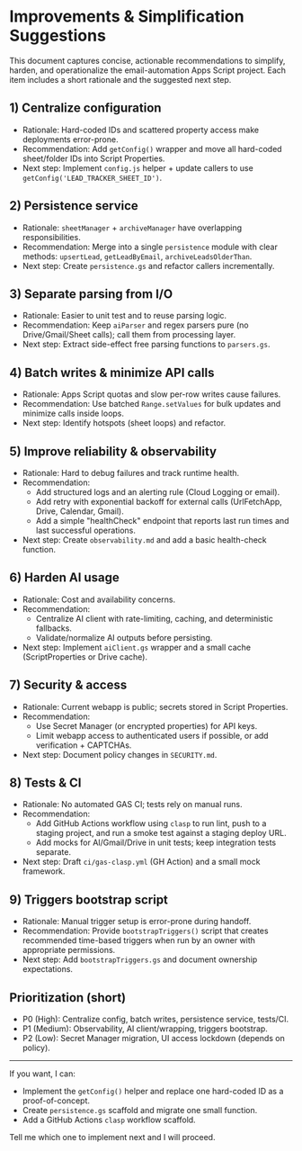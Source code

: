 # Improvements & Simplification Suggestions

This document captures concise, actionable recommendations to simplify, harden, and operationalize the email-automation Apps Script project. Each item includes a short rationale and the suggested next step.

## 1) Centralize configuration
- Rationale: Hard-coded IDs and scattered property access make deployments error-prone.
- Recommendation: Add `getConfig()` wrapper and move all hard-coded sheet/folder IDs into Script Properties.
- Next step: Implement `config.js` helper + update callers to use `getConfig('LEAD_TRACKER_SHEET_ID')`.

## 2) Persistence service
- Rationale: `sheetManager` + `archiveManager` have overlapping responsibilities.
- Recommendation: Merge into a single `persistence` module with clear methods: `upsertLead`, `getLeadByEmail`, `archiveLeadsOlderThan`.
- Next step: Create `persistence.gs` and refactor callers incrementally.

## 3) Separate parsing from I/O
- Rationale: Easier to unit test and to reuse parsing logic.
- Recommendation: Keep `aiParser` and regex parsers pure (no Drive/Gmail/Sheet calls); call them from processing layer.
- Next step: Extract side-effect free parsing functions to `parsers.gs`.

## 4) Batch writes & minimize API calls
- Rationale: Apps Script quotas and slow per-row writes cause failures.
- Recommendation: Use batched `Range.setValues` for bulk updates and minimize calls inside loops.
- Next step: Identify hotspots (sheet loops) and refactor.

## 5) Improve reliability & observability
- Rationale: Hard to debug failures and track runtime health.
- Recommendation:
  - Add structured logs and an alerting rule (Cloud Logging or email).
  - Add retry with exponential backoff for external calls (UrlFetchApp, Drive, Calendar, Gmail).
  - Add a simple "healthCheck" endpoint that reports last run times and last successful operations.
- Next step: Create `observability.md` and add a basic health-check function.

## 6) Harden AI usage
- Rationale: Cost and availability concerns.
- Recommendation:
  - Centralize AI client with rate-limiting, caching, and deterministic fallbacks.
  - Validate/normalize AI outputs before persisting.
- Next step: Implement `aiClient.gs` wrapper and a small cache (ScriptProperties or Drive cache).

## 7) Security & access
- Rationale: Current webapp is public; secrets stored in Script Properties.
- Recommendation:
  - Use Secret Manager (or encrypted properties) for API keys.
  - Limit webapp access to authenticated users if possible, or add verification + CAPTCHAs.
- Next step: Document policy changes in `SECURITY.md`.

## 8) Tests & CI
- Rationale: No automated GAS CI; tests rely on manual runs.
- Recommendation:
  - Add GitHub Actions workflow using `clasp` to run lint, push to a staging project, and run a smoke test against a staging deploy URL.
  - Add mocks for AI/Gmail/Drive in unit tests; keep integration tests separate.
- Next step: Draft `ci/gas-clasp.yml` (GH Action) and a small mock framework.

## 9) Triggers bootstrap script
- Rationale: Manual trigger setup is error-prone during handoff.
- Recommendation: Provide `bootstrapTriggers()` script that creates recommended time-based triggers when run by an owner with appropriate permissions.
- Next step: Add `bootstrapTriggers.gs` and document ownership expectations.

## Prioritization (short)
- P0 (High): Centralize config, batch writes, persistence service, tests/CI.
- P1 (Medium): Observability, AI client/wrapping, triggers bootstrap.
- P2 (Low): Secret Manager migration, UI access lockdown (depends on policy).

---

If you want, I can:
- Implement the `getConfig()` helper and replace one hard-coded ID as a proof-of-concept.
- Create `persistence.gs` scaffold and migrate one small function.
- Add a GitHub Actions `clasp` workflow scaffold.

Tell me which one to implement next and I will proceed.
